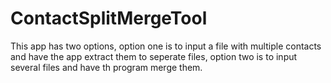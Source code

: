 # ContactSplitMergeTool

This app has two options, option one is to input a file with multiple contacts and have the app extract them to seperate files,
option two is to input several files and have th program merge them.
